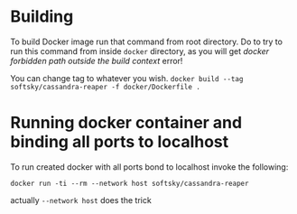 # Building
To build Docker image run that command from root directory. Do to try to run this command from inside `docker` directory, as you will get _docker forbidden path outside the build context_ error!

You can change tag to whatever you wish.
`docker build --tag softsky/cassandra-reaper -f docker/Dockerfile .`

# Running docker container and binding all ports to localhost

To run created docker with all ports bond to localhost invoke the following:

`docker run -ti --rm --network host softsky/cassandra-reaper`

actually `--network host` does the trick

